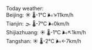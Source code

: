 Today weather:  
Beijing: ☀️ 🌡️-1°C 🌬️↘11km/h  
Tianjin: 🌫  🌡️-7°C 🌬️0km/h  
Shijiazhuang: ☀️ 🌡️-1°C 🌬️↖1km/h  
Tangshan: ☀️ 🌡️-2°C 🌬️←7km/h  
